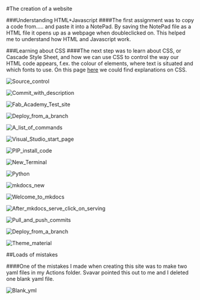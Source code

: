 
#The creation of a website

###Understanding HTML+Javascript
####The first assignment was to copy a code from..... and paste it into a NotePad. By saving the NotePad file as a HTML file it opens up as a webpage when doubleclicked on. This helped me to understand how HTML and Javascript work.

###Learning about CSS
####The next step was to learn about CSS, or Cascade Style Sheet, and how we can use CSS to control the way our HTML code appears, f.ex. the colour of elements, where text is situated and which fonts to use. On this page [here](https://www.w3schools.com/css/css_intro.asp) we could find explanations on CSS.






![Source_control](<img/Screenshot 2024-10-04 151818.png>)

![Commit_with_description](<img/Screenshot 2024-10-04 153236.png>)

![Fab_Academy_Test_site](<img/Screenshot 2024-10-04 153554.png>)

![Deploy_from_a_branch](<img/Screenshot 2024-10-04 153636.png>)

![A_list_of_commands](<img/Screenshot 2024-10-05 072552.png>)

![Visual_Studio_start_page](<img/Screenshot 2024-10-05 072815.png>)

![PIP_install_code](<img/Screenshot 2024-10-05 094427.png>)

![New_Terminal](<img/Screenshot 2024-10-05 095331.png>)

![Python](<img/Screenshot 2024-10-05 100154.png>)

![mkdocs_new](<img/Screenshot 2024-10-05 100524.png>)

![Welcome_to_mkdocs](<img/Screenshot 2024-10-05 122626.png>)


![After_mkdocs_serve_click_on_serving](<img/Screenshot 2024-10-05 122940.png>)

![Pull_and_push_commits](<img/Screenshot 2024-10-05 125137.png>)

![Deploy_from_a_branch](<img/Screenshot 2024-10-05 125351.png>)

![Theme_material](<img/Screenshot 2024-10-05 132432.png>)

##Loads of mistakes

####One of the mistakes I made when creating this site was to make two yaml files in my Actions folder. Svavar pointed this out to me and I deleted one blank yaml file.

![Blank_yml](<img/Screenshot 2024-10-05 133423.png>)






